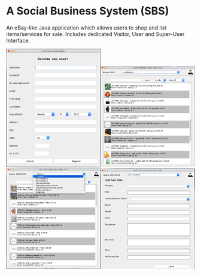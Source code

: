 # A Social Business System (SBS)

An eBay-like Java application which allows users to shop and list items/services for sale. Includes dedicated Visitor, User and Super-User Interface.

<img src="https://github.com/ArvisP/SBS/blob/master/registration.png" height="50%" width="50%"><img src="https://github.com/ArvisP/SBS/blob/master/main_screen.png" height="50%" width="50%">
<img src="https://github.com/ArvisP/SBS/blob/master/full_menu.png" height="50%" width="50%"><img src="https://github.com/ArvisP/SBS/blob/master/add_sale.png" height="50%" width="50%">
